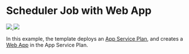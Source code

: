 # Scheduler Job with Web App

<a href="https://portal.azure.com/#create/Microsoft.Template/uri/https%3A%2F%2Fraw.githubusercontent.com%2Fjakkaj%2FAzureTemplates%2Fmaster%2FBasic%2Fbasicwebapp%2Fazuredeploy.json" target="_blank">
    <img src="http://azuredeploy.net/deploybutton.png"/>
</a>
<a href="http://armviz.io/#/?load=https%3A%2F%2Fraw.githubusercontent.com%2Fjakkaj%2FAzureTemplates%2Fmaster%2FBasic%2Fbasicwebapp%2Fazuredeploy.json" target="_blank">
    <img src="http://armviz.io/visualizebutton.png"/>
</a>

In this example, the template deploys an [App Service Plan](https://azure.microsoft.com/en-us/documentation/articles/azure-web-sites-web-hosting-plans-in-depth-overview/), and creates a [Web App](https://azure.microsoft.com/en-us/documentation/articles/app-service-web-overview/) in the App Service Plan. 
